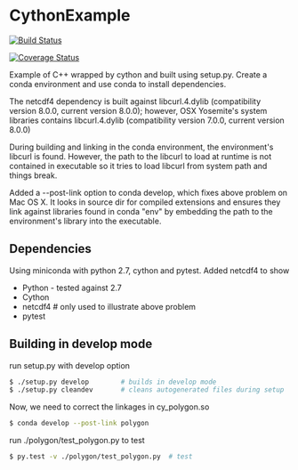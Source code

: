 # CythonExample #

[![Build Status](https://travis-ci.org/sandhujasmine/CythonExample.svg?branch=master)](https://travis-ci.org/sandhujasmine/CythonExample)

[![Coverage Status](https://coveralls.io/repos/sandhujasmine/CythonExample/badge.svg?branch=master&service=github)](https://coveralls.io/github/sandhujasmine/CythonExample?branch=master)

Example of C++ wrapped by cython and built using setup.py. Create a conda
environment and use conda to install dependencies.

The netcdf4 dependency is built against libcurl.4.dylib (compatibility version 8.0.0,
current version 8.0.0); however, OSX Yosemite's system libraries contains libcurl.4.dylib
(compatibility version 7.0.0, current version 8.0.0)

During building and linking in the conda environment, the environment's libcurl is found.
However, the path to the libcurl to load at runtime is not contained in executable so it tries to load
libcurl from system path and things break.

Added a --post-link option to conda develop, which fixes above problem on Mac OS X. 
It looks in source dir for compiled extensions and ensures they link against libraries
found in conda "env" by embedding the path to the environment's library into the executable.

## Dependencies ##

Using miniconda with python 2.7, cython and pytest. Added netcdf4
to show 

* Python - tested against 2.7
* Cython
* netcdf4   # only used to illustrate above problem
* pytest


## Building in develop mode ##

run setup.py with develop option

```sh
$ ./setup.py develop		# builds in develop mode	
$ ./setup.py cleandev		# cleans autogenerated files during setup
```

Now, we need to correct the linkages in cy_polygon.so

```sh
$ conda develop --post-link polygon
```

run ./polygon/test_polygon.py to test

```sh
$ py.test -v ./polygon/test_polygon.py  # test
```




